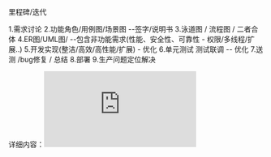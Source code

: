 

里程碑/迭代

1.需求讨论
2.功能角色/用例图/场景图     --签字/说明书
3.泳道图 / 流程图 / 二者合体
4.ER图/UML图/  --包含非功能需求(性能、安全性、可靠性 - 权限/多线程/扩展..)
5.开发实现(整洁/高效/高性能/扩展) - 优化
6.单元测试 测试联调  -- 优化
7.送测 /bug修复 / 总结
8.部署 
9.生产问题定位解决

详细内容：![需求分析](https://www.cnblogs.com/my-worldlet/p/10817830.html)



